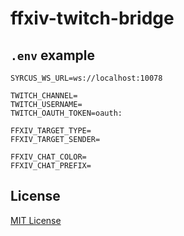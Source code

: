 # ffxiv-twitch-bridge

## `.env` example
```env
SYRCUS_WS_URL=ws://localhost:10078

TWITCH_CHANNEL=
TWITCH_USERNAME=
TWITCH_OAUTH_TOKEN=oauth:

FFXIV_TARGET_TYPE=
FFXIV_TARGET_SENDER=

FFXIV_CHAT_COLOR=
FFXIV_CHAT_PREFIX=
```

## License
[MIT License](LICENSE)